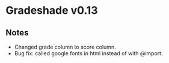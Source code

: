 # Gradeshade v0.13

## Notes

 * Changed grade column to score column.
 * Bug fix: called google fonts in html instead of with @import.


